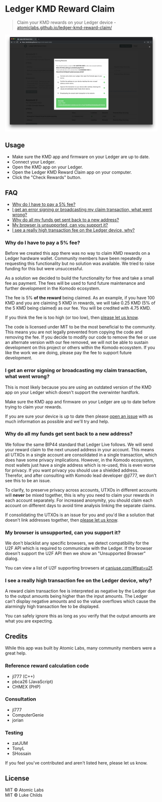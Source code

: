 # Ledger KMD Reward Claim

> Claim your KMD rewards on your Ledger device - [atomiclabs.github.io/ledger-kmd-reward-claim/](https://atomiclabs.github.io/ledger-kmd-reward-claim/)

![](/screenshot.png)

## Usage

- Make sure the KMD app and firmware on your Ledger are up to date.
- Connect your Ledger.
- Open the KMD app on your Ledger.
- Open the Ledger KMD Reward Claim app on your computer.
- Click the "Check Rewards" button.

## FAQ

- [Why do I have to pay a 5% fee?](#why-do-i-have-to-pay-a-5-fee)
- [I get an error signing or broadcasting my claim transaction, what went wrong?](#i-get-an-error-signing-or-broadcasting-my-claim-transaction-what-went-wrong)
- [Why do all my funds get sent back to a new address?](#why-do-all-my-funds-get-sent-back-to-a-new-address)
- [My browser is unsupported, can you support it?](#my-browser-is-unsupported-can-you-support-it)
- [I see a really high transaction fee on the Ledger device, why?](#i-see-a-really-high-transaction-fee-on-the-ledger-device-why)

### Why do I have to pay a 5% fee?

Before we created this app there was no way to claim KMD rewards on a Ledger hardware wallet. Community members have been repeatedly requesting this functionality but no solution was available. We tried to raise funding for this but were unsuccessful.

As a solution we decided to build the functionality for free and take a small fee as payment. The fees will be used to fund future maintenance and further development in the Komodo ecosystem.

The fee is 5% **of the reward** being claimed. As an example, if you have 100 KMD and you are claiming 5 KMD in rewards, we will take 0.25 KMD (5% of the 5 KMD being claimed) as our fee. You will be credited with 4.75 KMD.

If you think the fee is too high (or too low), then [please let us know](https://github.com/atomiclabs/ledger-kmd-reward-claim/issues/2).

The code is licensed under MIT to be the most beneficial to the community. This means you are not legally prevented from copying the code and removing the fee. If you decide to modify our code to remove the fee or use an alternate version with our fee removed, we will not be able to sustain development on this project or others within the Komodo ecosystem. If you like the work we are doing, please pay the fee to support future development.

### I get an error signing or broadcasting my claim transaction, what went wrong?

This is most likely because you are using an outdated version of the KMD app on your Ledger which doesn't support the overwinter hardfork.

Make sure the KMD app and firmware on your Ledger are up to date before trying to claim your rewards.

If you are sure your device is up to date then please [open an issue](https://github.com/atomiclabs/ledger-kmd-reward-claim/issues/new) with as much information as possible and we'll try and help.

### Why do all my funds get sent back to a new address?

We follow the same BIP44 standard that Ledger Live follows. We will send your reward claim to the next unused address in your account. This means all UTXOs in a single account are consolidated in a single transaction, which does have some privacy implications. However, in the Komodo ecosystem, most wallets just have a single address which is re-used, this is even worse for privacy. If you want privacy you should use a shielded address. Therefor, and after consulting with Komodo lead developer @jl777, we don't see this to be an issue.

To clarify, to preserve privacy across accounts, UTXOs in different accounts will **never** be mixed together, this is why you need to claim your rewards in each account separately. For increased anonymity, you should claim each account on different days to avoid time analysis linking the separate claims.

If consolidating the UTXOs is an issue for you and you'd like a solution that doesn't link addresses together, then [please let us know](https://github.com/atomiclabs/ledger-kmd-reward-claim/issues/3).

### My browser is unsupported, can you support it?

We don't blacklist any specific browsers, we detect compatibility for the U2F API which is required to communicate with the Ledger. If the browser doesn't support the U2F API then we show an "Unsupported Browser" dialog.

You can view a list of U2F supporting browsers at [caniuse.com/#feat=u2f](https://caniuse.com/#feat=u2f).

### I see a really high transaction fee on the Ledger device, why?

A reward claim transaction fee is interpreted as negative by the Ledger due to the output amounts being higher than the input amounts. The Ledger can't display negative amounts and so the value overflows which cause the alarmingly high transaction fee to be displayed.

You can safely ignore this as long as you verify that the output amounts are what you are expecting.

## Credits

While this app was built by Atomic Labs, many community members were a great help.

### Reference reward calculation code

- jl777 (C++)
- pbca26 (JavaScript)
- CHMEX (PHP)

### Consultation

- jl777
- ComputerGenie
- jorian

### Testing

- zatJUM
- TonyL
- SHossain

If you feel you've contributed and aren't listed here, please let us know.

## License

MIT © Atomic Labs<br />
MIT © Luke Childs
